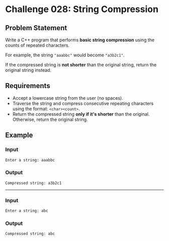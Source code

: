 # Challenge 028: String Compression

## Problem Statement

Write a C++ program that performs **basic string compression** using the counts of repeated characters.

For example, the string `"aaabbc"` would become `"a3b2c1"`.

If the compressed string is **not shorter** than the original string, return the original string instead.

## Requirements

- Accept a lowercase string from the user (no spaces).
- Traverse the string and compress consecutive repeating characters using the format: `<char><count>`.
- Return the compressed string **only if it's shorter** than the original. Otherwise, return the original string.

## Example

### Input
```
Enter a string: aaabbc
```
### Output
```
Compressed string: a3b2c1
```
---
### Input
```
Enter a string: abc
```
### Output
```
Compressed string: abc
```